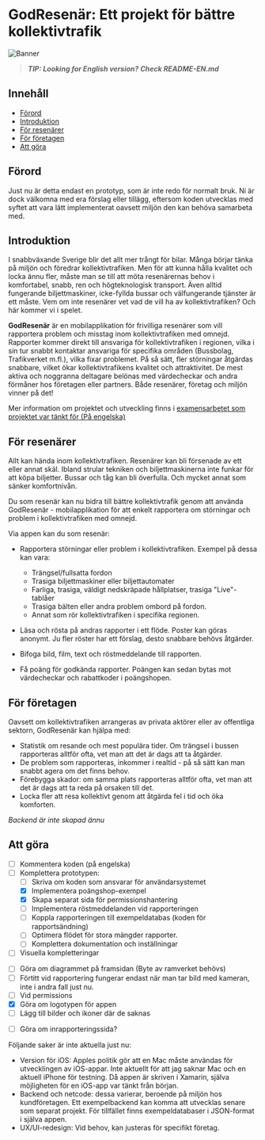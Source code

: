 # GodResenär: Ett projekt för bättre kollektivtrafik

![Banner](https://i.imgur.com/fYKNsI3.png)

>***TIP: Looking for English version? Check README-EN.md***

## Innehåll

  - [Förord](#förord)
  - [Introduktion](#introduktion)
  - [För resenärer](#för-resenärer)
  - [För företagen](#för-företagen)
  - [Att göra](#att-göra)

## Förord

Just nu är detta endast en prototyp, som är inte redo för normalt bruk. Ni är dock välkomna med era förslag eller tillägg, eftersom koden utvecklas med syftet att vara lätt implementerat oavsett miljön den kan behöva samarbeta med. 

## Introduktion

I snabbväxande Sverige blir det allt mer trångt för bilar. Många börjar tänka på miljön och föredrar kollektivtrafiken. Men för att kunna hålla kvalitet och locka ännu fler, måste man se till att möta resenärernas behov i komfortabel, snabb, ren och högteknologisk transport. Även alltid fungerande biljettmaskiner, icke-fyllda bussar och välfungerande tjänster är ett måste. Vem om inte resenärer vet vad de vill ha av kollektivtrafiken? Och här kommer vi i spelet.

**GodResenär** är en mobilapplikation för frivilliga resenärer som vill rapportera problem och misstag inom kollektivtrafiken med omnejd. Rapporter kommer direkt till ansvariga för kollektivtrafiken i regionen, vilka i sin tur snabbt kontaktar ansvariga för specifika områden (Bussbolag, Trafikverket m.fl.), vilka fixar problemet. På så sätt, fler störningar åtgärdas snabbare, vilket ökar kollektivtrafikens kvalitet och attraktivitet. De mest aktiva och noggranna deltagare belönas med värdecheckar och andra förmåner hos företagen eller partners. Både resenärer, företag och miljön vinner på det!

Mer information om projektet och utveckling finns i [examensarbetet som projektet var tänkt för (På engelska)](https://www.diva-portal.org/smash/record.jsf?dswid=-471&pid=diva2%3A1436753&c=4&searchType=SIMPLE&language=en&query=Lazarev&af=%5B%5D&aq=%5B%5B%5D%5D&aq2=%5B%5B%5D%5D&aqe=%5B%5D&noOfRows=50&sortOrder=author_sort_asc&sortOrder2=title_sort_asc&onlyFullText=false&sf=all)

## För resenärer

Allt kan hända inom kollektivtrafiken. Resenärer kan bli försenade av ett eller annat skäl. Ibland strular tekniken och biljettmaskinerna inte funkar för att köpa biljetter. Bussar och tåg kan bli överfulla. Och mycket annat som sänker komfortnivån.

Du som resenär kan nu bidra till bättre kollektivtrafik genom att använda GodResenär - mobilapplikation för att enkelt rapportera om störningar och problem i kollektivtrafiken med omnejd.

Via appen kan du som resenär:

* Rapportera störningar eller problem i kollektivtrafiken. Exempel på dessa kan vara:
  * Trängsel/fullsatta fordon
  * Trasiga biljettmaskiner eller biljettautomater
  * Farliga, trasiga, väldigt nedskräpade hållplatser, trasiga "Live"-tablåer
  * Trasiga bälten eller andra problem ombord på fordon.
  * Annat som rör kollektivtrafiken i specifika regionen.

* Läsa och rösta på andras rapporter i ett flöde. Poster kan göras anonymt. Ju fler röster har ett förslag, desto snabbare behövs åtgärder.
* Bifoga bild, film, text och röstmeddelande till rapporten.
* Få poäng för godkända rapporter. Poängen kan sedan bytas mot värdecheckar och rabattkoder i poängshopen.  

## För företagen

Oavsett om kollektivtrafiken arrangeras av privata aktörer eller av offentliga sektorn, GodResenär kan hjälpa med:

* Statistik om resande och mest populära tider. Om trängsel i bussen rapporteras alltför ofta, vet man att det är dags att ta åtgärder.
* De problem som rapporteras, inkommer i realtid - på så sätt kan man snabbt agera om det finns behov.
* Förebygga skador: om samma plats rapporteras alltför ofta, vet man att det är dags att ta reda på orsaken till det.
* Locka fler att resa kollektivt genom att åtgärda fel i tid och öka komforten. 

*Backend är inte skapad ännu*


## Att göra

- [ ] Kommentera koden (på engelska)
- [ ] Komplettera prototypen:
  * [ ] Skriva om koden som ansvarar för användarsystemet
  * [x] Implementera poängshop-exempel
  * [x] Skapa separat sida för permissionshantering
  * [ ] Implementera röstmeddelanden vid rapporteringen
  * [ ] Koppla rapporteringen till exempeldatabas (koden för rapportsändning)
  * [ ] Optimera flödet för stora mängder rapporter.
  * [ ] Komplettera dokumentation och inställningar
 - [ ] Visuella kompletteringar
  * [ ] Göra om diagrammet på framsidan (Byte av ramverket behövs)
  * [ ] Förtitt vid rapportering fungerar endast när man tar bild med kameran, inte i andra fall just nu.
  * [ ] Vid permissions
  * [x] Göra om logotypen för appen
  * [ ] Lägg till bilder och ikoner där de saknas
 - [ ] Göra om inrapporteringssida? 

Följande saker är inte aktuella just nu:
-  Version för iOS: Apples politik gör att en Mac måste användas för utvecklingen av iOS-appar. Inte aktuellt för att jag saknar Mac och en aktuell iPhone för testning. Då appen är skriven i Xamarin, själva möjligheten för en iOS-app var tänkt från början.
- Backend och netcode: dessa varierar, beroende på miljön hos kundföretagen. Ett exempelbackend kan komma att utvecklas senare som separat projekt. För tillfället finns exempeldatabaser i JSON-format i själva appen. 
- UX/UI-redesign: Vid behov, kan justeras för specifikt företag.